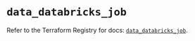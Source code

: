 # `data_databricks_job`

Refer to the Terraform Registry for docs: [`data_databricks_job`](https://registry.terraform.io/providers/databricks/databricks/1.91.0/docs/data-sources/job).
